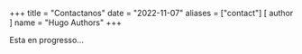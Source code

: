 +++
title = "Contactanos"
date = "2022-11-07"
aliases = ["contact"]
[ author ]
  name = "Hugo Authors"
+++

Esta en progresso...
